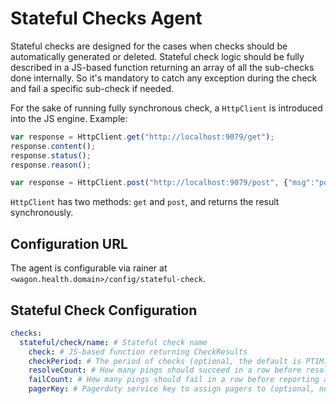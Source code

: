 # Stateful Checks Agent

Stateful checks are designed for the cases when checks should be automatically generated
or deleted. Stateful check logic should be fully described in a JS-based function returning 
an array of all the sub-checks done internally. So it's mandatory to catch any exception
during the check and fail a specific sub-check if needed. 

For the sake of running fully synchronous check, a `HttpClient` is introduced into the JS engine.
Example:
```javascript
var response = HttpClient.get("http://localhost:9079/get");
response.content();
response.status();
response.reason();
```
```javascript
var response = HttpClient.post("http://localhost:9079/post", {"msg":"post"});
```
`HttpClient` has two methods: `get` and `post`, and returns the result synchronously.

## Configuration URL
The agent is configurable via rainer at `<wagon.health.domain>/config/stateful-check`.

## Stateful Check Configuration
```yaml
checks:
  stateful/check/name: # Stateful check name
    check: # JS-based function returning CheckResults
    checkPeriod: # The period of checks (optional, the default is PT1M)
    resolveCount: # How many pings should succeed in a row before resolving a failure (optional, the default is 2)
    failCount: # How many pings should fail in a row before reporting a failure (optional, the default is 3)
    pagerKey: # Pagerduty service key to assign pagers to (optional, no pagers are triggered if omitted)
```
